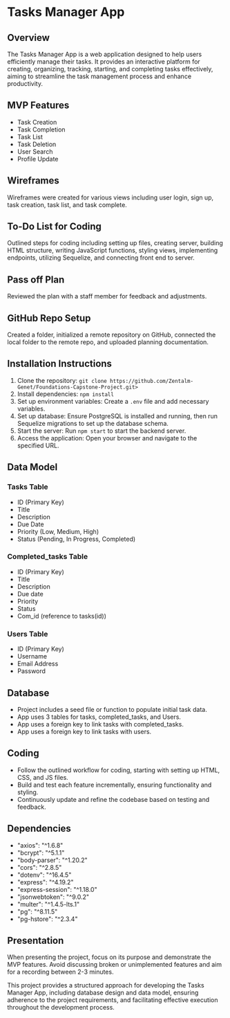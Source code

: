 # Tasks Manager App

## Overview
The Tasks Manager App is a web application designed to help users efficiently manage their tasks. It provides an interactive platform for creating, organizing, tracking, starting, and completing tasks effectively, aiming to streamline the task management process and enhance productivity.

## MVP Features
- Task Creation
- Task Completion
- Task List
- Task Deletion
- User Search
- Profile Update

## Wireframes
Wireframes were created for various views including user login, sign up, task creation, task list, and task complete.

## To-Do List for Coding
Outlined steps for coding including setting up files, creating server, building HTML structure, writing JavaScript functions, styling views, implementing endpoints, utilizing Sequelize, and connecting front end to server.

## Pass off Plan
Reviewed the plan with a staff member for feedback and adjustments.

## GitHub Repo Setup
Created a folder, initialized a remote repository on GitHub, connected the local folder to the remote repo, and uploaded planning documentation.

## Installation Instructions
1. Clone the repository: `git clone https://github.com/Zentalm-Genet/Foundations-Capstone-Project.git>`
2. Install dependencies: `npm install`
3. Set up environment variables: Create a `.env` file and add necessary variables.
4. Set up database: Ensure PostgreSQL is installed and running, then run Sequelize migrations to set up the database schema.
5. Start the server: Run `npm start` to start the backend server.
6. Access the application: Open your browser and navigate to the specified URL.

## Data Model
### Tasks Table
- ID (Primary Key)
- Title
- Description
- Due Date
- Priority (Low, Medium, High)
- Status (Pending, In Progress, Completed)

### Completed_tasks Table
- ID (Primary Key)
- Title
- Description
- Due date
- Priority
- Status
- Com_id (reference to tasks(id))

### Users Table
- ID (Primary Key)
- Username
- Email Address
- Password

## Database
- Project includes a seed file or function to populate initial task data.
- App uses 3 tables for tasks, completed_tasks, and Users.
- App uses a foreign key to link tasks with completed_tasks.
- App uses a foreign key to link tasks with users.

## Coding
- Follow the outlined workflow for coding, starting with setting up HTML, CSS, and JS files.
- Build and test each feature incrementally, ensuring functionality and styling.
- Continuously update and refine the codebase based on testing and feedback.

## Dependencies
- "axios": "^1.6.8"
- "bcrypt": "^5.1.1"
- "body-parser": "^1.20.2"
- "cors": "^2.8.5"
- "dotenv": "^16.4.5"
- "express": "^4.19.2"
- "express-session": "^1.18.0"
- "jsonwebtoken": "^9.0.2"
- "multer": "^1.4.5-lts.1"
- "pg": "^8.11.5"
- "pg-hstore": "^2.3.4"

## Presentation
When presenting the project, focus on its purpose and demonstrate the MVP features. Avoid discussing broken or unimplemented features and aim for a recording between 2-3 minutes.

This project provides a structured approach for developing the Tasks Manager App, including database design and data model, ensuring adherence to the project requirements, and facilitating effective execution throughout the development process.
